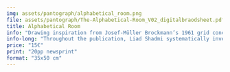 ```yaml
---
img: assets/pantograph/alphabetical_room.png
file: assets/pantograph/The-Alphabetical-Room_V02_digitalbraodsheet.pdf
title: Alphabetical Room
info: "Drawing inspiration from Josef-Müller Brockmann’s 1961 grid concept for architectural spaces, the publication “The Alphabetical Room” presents Liad Shadmi’s  typographic exploration into the boundaries and limits of writing within a strictly calculated mathematical three-dimensional grid."
info-long: "Throughout the publication, Liad Shadmi systematically investigates these grids, examining the viewer’s changing perspective along with the changing resolution of these hypothetical letterforms. Accompanying the publication is a brief introductory essay by Liad, shedding light on the enduring fascination of graphic designers, programmers, creative coders, and visual artists with this subject. The work was created within the type design course “Letter shapes are entirely described by numbers” in 2022 and was awarded as <a href=https://tokyotypedirectorsclub.org/en/news/tdc2023-results/ target=_blank>TDC Tokyo Prize Nominee</a> in Japan, received a <a href=https://www.oneclub.org/awards/tdcawards/-award/46404/the-alphabetical-room target=_blank>Certificate of Typographic Excellence</a> at the New York Type Directors Club 69 and was featured on <a href=https://www.itsnicethat.com/articles/liad-shadmi-the-alphabetical-room-project-graphic-design-270323 target=_blank>It’s Nice That.</a>" 
price: "15€"
print: "20pp newsprint"
format: "35x50 cm"
---
```




 
